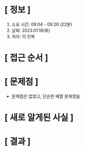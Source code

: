# **[ 정보 ]**
1. 소요 시간: 09:04 - 09:26 (22분) 
2. 날짜: 2023.01.18(화)
3. 저자: 이 인복

# **[ 접근 순서 ]**

# **[ 문제점 ]**
- 문제점은 없었고, 단순한 배열 문제였음

# **[ 새로 알게된 사실 ]**

# **[ 결과 ]**



         
